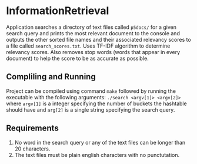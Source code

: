 # InformationRetrieval
Application searches a directory of text files called `p5docs/` for a given search query and prints the most relevant document to the console
and outputs the other sorted file names and their associated relevancy scores to a file called `search_scores.txt`.
Uses TF-IDF algorithm to determine relevancy scores. Also removes stop words (words that appear in every document) to help the score to be as accurate as possible. 

## Compliling and Running
Project can be compiled using command `make` followed by running the executable with the following arguments:
`./search <argv[1]> <argv[2]>`
where `argv[1]` is a integer specifying the number of buckets the hashtable should have and `arg[2]` is a single string specifying the search query.

## Requirements
1. No word in the search query or any of the text files can be longer than 20 characters.
2. The text files must be plain english characters with no punctutation.
